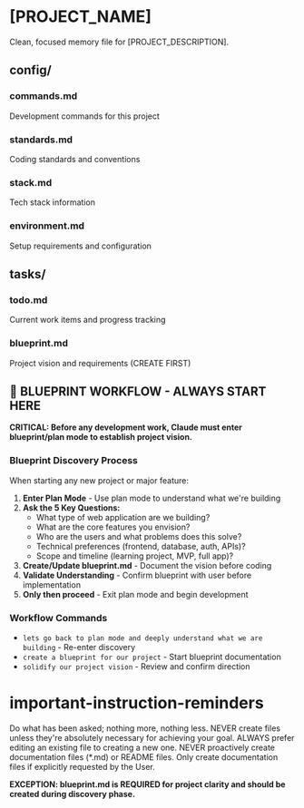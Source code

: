 # [PROJECT_NAME]

Clean, focused memory file for [PROJECT_DESCRIPTION].

## config/
### commands.md
Development commands for this project

### standards.md
Coding standards and conventions

### stack.md
Tech stack information

### environment.md
Setup requirements and configuration

## tasks/
### todo.md
Current work items and progress tracking

### blueprint.md
Project vision and requirements (CREATE FIRST)

## 🎯 BLUEPRINT WORKFLOW - ALWAYS START HERE
**CRITICAL: Before any development work, Claude must enter blueprint/plan mode to establish project vision.**

### Blueprint Discovery Process
When starting any new project or major feature:
1. **Enter Plan Mode** - Use plan mode to understand what we're building
2. **Ask the 5 Key Questions:**
   - What type of web application are we building?
   - What are the core features you envision?
   - Who are the users and what problems does this solve?
   - Technical preferences (frontend, database, auth, APIs)?
   - Scope and timeline (learning project, MVP, full app)?
3. **Create/Update blueprint.md** - Document the vision before coding
4. **Validate Understanding** - Confirm blueprint with user before implementation
5. **Only then proceed** - Exit plan mode and begin development

### Workflow Commands
- `lets go back to plan mode and deeply understand what we are building` - Re-enter discovery
- `create a blueprint for our project` - Start blueprint documentation
- `solidify our project vision` - Review and confirm direction

# important-instruction-reminders
Do what has been asked; nothing more, nothing less.
NEVER create files unless they're absolutely necessary for achieving your goal.
ALWAYS prefer editing an existing file to creating a new one.
NEVER proactively create documentation files (*.md) or README files. Only create documentation files if explicitly requested by the User.

**EXCEPTION: blueprint.md is REQUIRED for project clarity and should be created during discovery phase.**
